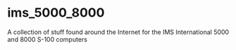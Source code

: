 # ims_5000_8000
A collection of stuff found around the Internet for the IMS International 5000 and 8000 S-100 computers
